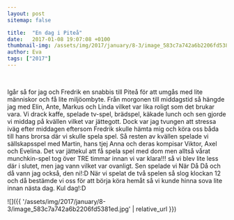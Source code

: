 ```yaml
---
layout: post
sitemap: false

title:  "En dag i Piteå"
date:   2017-01-08 19:07:08 +0100
thumbnail-img: /assets/img/2017/january/8-3/image_583c7a742a6b2206fd5381ed.jpg
author: Eva
tags: ["2017"]
---
```


 




Igår så for jag och Fredrik en snabbis till Piteå för att umgås med lite människor och få lite miljöombyte. Från morgonen till middagstid så hängde jag med Elin, Ante, Markus och Linda vilket var lika roligt som det brukar vara. Vi drack kaffe, spelade tv-spel, brädspel, käkade lunch och sen gjorde vi middag på kvällen vilket var jättegott. Dock var jag tvungen att stressa iväg efter middagen eftersom Fredrik skulle hämta mig och köra oss båda till hans brorsa där vi skulle spela spel. Så resten av kvällen spelade vi sällskapsspel med Martin, hans tjej Anna och deras kompisar Viktor, Axel och Evelina. Det var jättekul att få spela spel med dom men alltså vårat munchkin-spel tog över TRE timmar innan vi var klara!!! så vi blev lite less där i slutet, men jag vann vilket var ovanligt. Sen spelade vi När Då Då och då vann jag också, den ni!:D När vi spelat de två spelen så slog klockan 12 och då bestämde vi oss för att börja köra hemåt så vi kunde hinna sova lite innan nästa dag. Kul dag!:D

![]({{ '/assets/img/2017/january/8-3/image_583c7a742a6b2206fd5381ed.jpg'  | relative_url }})

